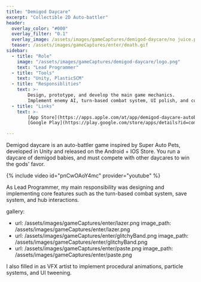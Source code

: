 ```yaml
---
title: "Demigod Daycare"
excerpt: "Collectible 2D Auto-battler"
header:
  overlay_color: "#000"
  overlay_filter: "0.1"
  overlay_image: /assets/images/gameCaptures/demigod-daycare/no juice.png
  teaser: /assets/images/gameCaptures/enter/death.gif
sidebar:
  - title: "Role"
    image: "/assets/images/gameCaptures/demigod-daycare/logo.png"
    text: "Lead Programmer"
  - title: "Tools"
    text: "Unity, PlasticSCM"
  - title: "Responsiblities"
    text: >-
        Design, prototype, and develop the main game mechanics.
        Implement enemy AI, turn-based combat system, UI polish, and combat particle effects.
  - title: "Links"
    text: >-
        [App Store](https://apps.apple.com/at/app/demigod-daycare-autobattler/id1630237568?l=en) /
        [Google Play](https://play.google.com/store/apps/details?id=com.MassDiGi.DemigodDaycare&gl=US&pli=1)

---
```


Demigod daycare is an auto-battler game inspired by Super Auto Pets, developed in Unity and 
released on the Android + IOS Store.
You run a daycare of demigod babies, and must compete with other daycares to win the gods' favor.

{% include video id="pnCwOAoY4mc" provider="youtube" %}

As Lead Programmer, my main responsibility was designing and implementing core features 
such as the turn-based combat system, save system, and hub interactions.

gallery:
  - url: /assets/images/gameCaptures/enter/lazer.png
    image_path: /assets/images/gameCaptures/enter/lazer.png
  - url: /assets/images/gameCaptures/enter/glitchyBand.png
    image_path: /assets/images/gameCaptures/enter/glitchyBand.png
  - url: /assets/images/gameCaptures/enter/paste.png
    image_path: /assets/images/gameCaptures/enter/paste.png

I also filled in as VFX artist to implement procedural animations, particle systems, and UI tweening.

